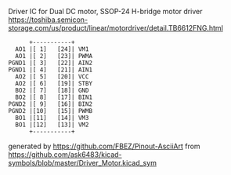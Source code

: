 Driver IC for Dual DC motor, SSOP-24
H-bridge motor driver
https://toshiba.semicon-storage.com/us/product/linear/motordriver/detail.TB6612FNG.html


	      +-----------+
	  AO1 |[ 1]   [24]| VM1
	  AO1 |[ 2]   [23]| PWMA
	PGND1 |[ 3]   [22]| AIN2
	PGND1 |[ 4]   [21]| AIN1
	  AO2 |[ 5]   [20]| VCC
	  AO2 |[ 6]   [19]| STBY
	  BO2 |[ 7]   [18]| GND
	  BO2 |[ 8]   [17]| BIN1
	PGND2 |[ 9]   [16]| BIN2
	PGND2 |[10]   [15]| PWMB
	  BO1 |[11]   [14]| VM3
	  BO1 |[12]   [13]| VM2
	      +-----------+


generated by https://github.com/FBEZ/Pinout-AsciiArt from https://github.com/ask6483/kicad-symbols/blob/master/Driver_Motor.kicad_sym